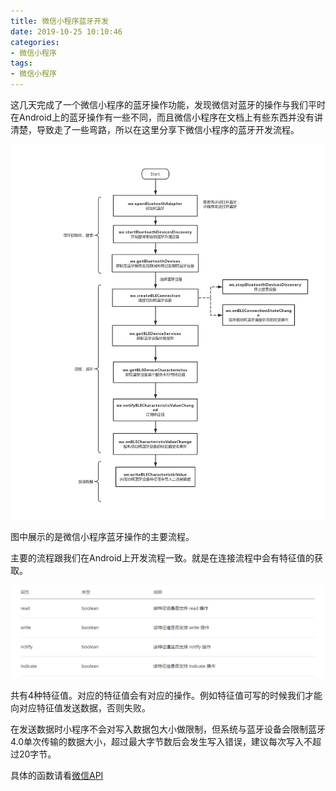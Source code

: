 ```yaml
---
title: 微信小程序蓝牙开发
date: 2019-10-25 10:10:46
categories: 
- 微信小程序
tags:
- 微信小程序
---
```


这几天完成了一个微信小程序的蓝牙操作功能，发现微信对蓝牙的操作与我们平时在Android上的蓝牙操作有一些不同，而且微信小程序在文档上有些东西并没有讲清楚，导致走了一些弯路，所以在这里分享下微信小程序的蓝牙开发流程。

![](微信小程序蓝牙开发/wechat-ble.png)

图中展示的是微信小程序蓝牙操作的主要流程。

主要的流程跟我们在Android上开发流程一致。就是在连接流程中会有特征值的获取。

![](微信小程序蓝牙开发/2.png)

共有4种特征值。对应的特征值会有对应的操作。例如特征值可写的时候我们才能向对应特征值发送数据，否则失败。

在发送数据时小程序不会对写入数据包大小做限制，但系统与蓝牙设备会限制蓝牙4.0单次传输的数据大小，超过最大字节数后会发生写入错误，建议每次写入不超过20字节。



具体的函数请看[微信API](https://developers.weixin.qq.com/miniprogram/dev/api/device/bluetooth/wx.openBluetoothAdapter.html)